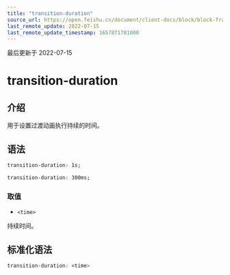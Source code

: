 ```yaml
---
title: "transition-duration"
source_url: https://open.feishu.cn/document/client-docs/block/block-frame/code-components-and-structure/view-layer/ttss/attributes/animation/transition-duration
last_remote_update: 2022-07-15
last_remote_update_timestamp: 1657871781000
---
```

最后更新于 2022-07-15

# transition-duration

## 介绍

用于设置过渡动画执行持续的时间。

## 语法

```css
transition-duration: 1s;

transition-duration: 300ms;
```

### 取值

-   `<time>`

持续时间。

## 标准化语法

```css
transition-duration: <time>
```
